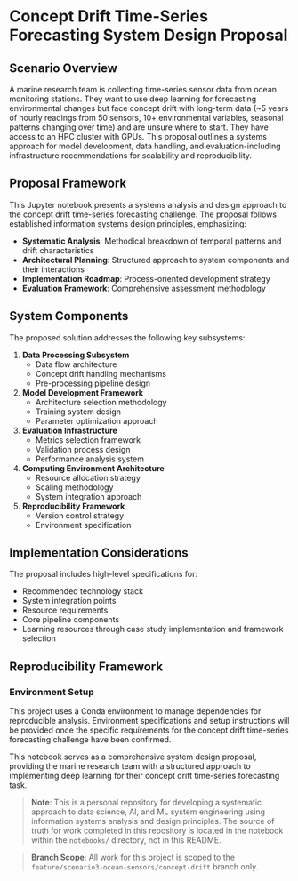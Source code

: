 # Concept Drift Time-Series Forecasting System Design Proposal

## Scenario Overview
A marine research team is collecting time-series sensor data from ocean monitoring stations. They want to use deep learning for forecasting environmental changes but face concept drift with long-term data (~5 years of hourly readings from 50 sensors, 10+ environmental variables, seasonal patterns changing over time) and are unsure where to start. They have access to an HPC cluster with GPUs. This proposal outlines a systems approach for model development, data handling, and evaluation-including infrastructure recommendations for scalability and reproducibility.

## Proposal Framework
This Jupyter notebook presents a systems analysis and design approach to the concept drift time-series forecasting challenge. The proposal follows established information systems design principles, emphasizing:
- **Systematic Analysis**: Methodical breakdown of temporal patterns and drift characteristics
- **Architectural Planning**: Structured approach to system components and their interactions
- **Implementation Roadmap**: Process-oriented development strategy
- **Evaluation Framework**: Comprehensive assessment methodology

## System Components
The proposed solution addresses the following key subsystems:
1. **Data Processing Subsystem**
   - Data flow architecture
   - Concept drift handling mechanisms
   - Pre-processing pipeline design
2. **Model Development Framework**
   - Architecture selection methodology
   - Training system design
   - Parameter optimization approach
3. **Evaluation Infrastructure**
   - Metrics selection framework
   - Validation process design
   - Performance analysis system
4. **Computing Environment Architecture**
   - Resource allocation strategy
   - Scaling methodology
   - System integration approach
5. **Reproducibility Framework**
   - Version control strategy
   - Environment specification

## Implementation Considerations
The proposal includes high-level specifications for:
- Recommended technology stack
- System integration points
- Resource requirements
- Core pipeline components
- Learning resources through case study implementation and framework selection

## Reproducibility Framework
### Environment Setup

This project uses a Conda environment to manage dependencies for reproducible analysis. Environment specifications and setup instructions will be provided once the specific requirements for the concept drift time-series forecasting challenge have been confirmed.

This notebook serves as a comprehensive system design proposal, providing the marine research team with a structured approach to implementing deep learning for their concept drift time-series forecasting task.

> **Note**: This is a personal repository for developing a systematic approach to data science, AI, and ML system engineering using information systems analysis and design principles. The source of truth for work completed in this repository is located in the notebook within the `notebooks/` directory, not in this README.

> **Branch Scope**: All work for this project is scoped to the `feature/scenario3-ocean-sensors/concept-drift` branch only.